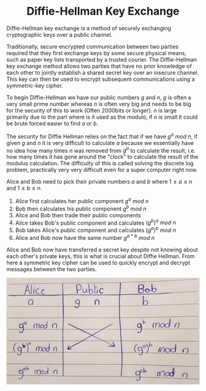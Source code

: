 <div align="center">
  <h1>  Diffie-Hellman Key Exchange </h1>
</div>

Diffie-Hellman key exchange is a method of securely exchanging cryptographic keys over a public channel. <br>

Traditionally, secure encrypted communication between two parties required that they first exchange keys by some secure physical means, such as paper key lists transported by a trusted courier. The Diffie-Hellman key exchange method allows two parties that have no prior knowledge of each other to jointly establish a shared secret key over an insecure channel. This key can then be used to encrypt subsequent  communications using a symmetric-key cipher. <br>

To begin Diffie-Hellman we have our public numbers $g$ and $n$, $g$ is often a very small prime number whereas $n$ is often very big and needs to be big for the security of this to work (Often 2000bits or longer). $n$ is large primarily due to the part where is it used as the modulo, if $n$ is small it could be brute forced easier to find $a$ or $b$. <br>

The security for Diffie Hellman relies on the fact that if we have $g^a \ mod \ n$, if given $g$ and $n$ it is very difficult to calculate $a$ because we essentially have no idea how many times $n$ was removed from $g^a$ to calculate the result, i.e. how many times it has gone around the "clock" to calculate the result of the modulus calculation. The difficulty of this is called solving the discrete log problem, practically very very difficult even for a super computer right now.

Alice and Bob need to pick their private numbers $a$ and $b$ where $1 \le a \le n$ and $1 \le b \le n$. <br>

1. Alice first calculates her public component $g^a \ mod \ n$
2. Bob then calculates his public component $g^b \ mod \ n$
3. Alice and Bob then trade their public components
4. Alice takes Bob's public component and calculates $(g^b)^a \ mod \ n$
5. Bob takes Alice's public component and calculates $(g^a)^b \ mod \ n$
6. Alice and Bob now have the same number $g^{a \ * \ b} \ mod \ n$

Alice and Bob now have transferred a secret key despite not knowing about each other's private keys, this is what is crucial about Diffie Hellman. From here a symmetric key cipher can be used to quickly encrypt and decrypt messages between the two parties.

![image](images/diffie_hellman.png)

